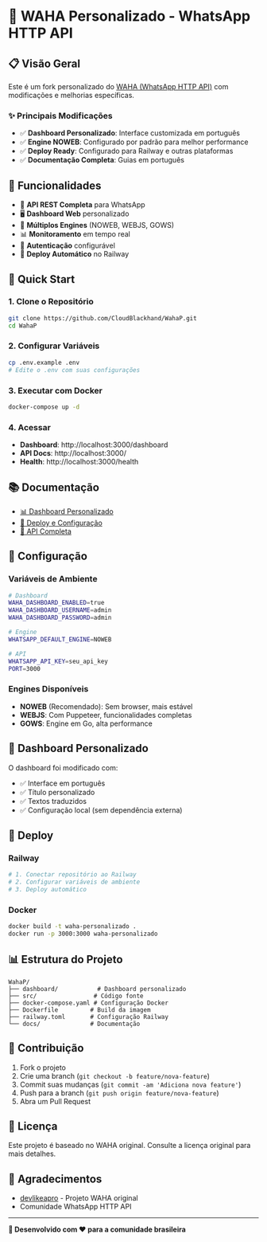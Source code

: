 # 🚀 WAHA Personalizado - WhatsApp HTTP API

## 📋 Visão Geral

Este é um fork personalizado do [WAHA (WhatsApp HTTP API)](https://github.com/devlikeapro/waha) com modificações e melhorias específicas.

### ✨ Principais Modificações

- ✅ **Dashboard Personalizado**: Interface customizada em português
- ✅ **Engine NOWEB**: Configurado por padrão para melhor performance
- ✅ **Deploy Ready**: Configurado para Railway e outras plataformas
- ✅ **Documentação Completa**: Guias em português

## 🎯 Funcionalidades

- 📱 **API REST Completa** para WhatsApp
- 🖥️ **Dashboard Web** personalizado
- 🔧 **Múltiplos Engines** (NOWEB, WEBJS, GOWS)
- 📊 **Monitoramento** em tempo real
- 🔐 **Autenticação** configurável
- 🚀 **Deploy Automático** no Railway

## 🚀 Quick Start

### 1. Clone o Repositório
```bash
git clone https://github.com/CloudBlackhand/WahaP.git
cd WahaP
```

### 2. Configurar Variáveis
```bash
cp .env.example .env
# Edite o .env com suas configurações
```

### 3. Executar com Docker
```bash
docker-compose up -d
```

### 4. Acessar
- **Dashboard**: http://localhost:3000/dashboard
- **API Docs**: http://localhost:3000/
- **Health**: http://localhost:3000/health

## 📚 Documentação

- [📊 Dashboard Personalizado](./DASHBOARD_PERSONALIZADO.md)
- [🚀 Deploy e Configuração](./DEPLOY_DASHBOARD.md)
- [📖 API Completa](./WAHA_NOWEB_API_DOCUMENTATION.md)

## 🔧 Configuração

### Variáveis de Ambiente

```bash
# Dashboard
WAHA_DASHBOARD_ENABLED=true
WAHA_DASHBOARD_USERNAME=admin
WAHA_DASHBOARD_PASSWORD=admin

# Engine
WHATSAPP_DEFAULT_ENGINE=NOWEB

# API
WHATSAPP_API_KEY=seu_api_key
PORT=3000
```

### Engines Disponíveis

- **NOWEB** (Recomendado): Sem browser, mais estável
- **WEBJS**: Com Puppeteer, funcionalidades completas
- **GOWS**: Engine em Go, alta performance

## 🎨 Dashboard Personalizado

O dashboard foi modificado com:
- ✅ Interface em português
- ✅ Título personalizado
- ✅ Textos traduzidos
- ✅ Configuração local (sem dependência externa)

## 🚀 Deploy

### Railway
```bash
# 1. Conectar repositório ao Railway
# 2. Configurar variáveis de ambiente
# 3. Deploy automático
```

### Docker
```bash
docker build -t waha-personalizado .
docker run -p 3000:3000 waha-personalizado
```

## 📊 Estrutura do Projeto

```
WahaP/
├── dashboard/           # Dashboard personalizado
├── src/                # Código fonte
├── docker-compose.yaml # Configuração Docker
├── Dockerfile         # Build da imagem
├── railway.toml       # Configuração Railway
└── docs/              # Documentação
```

## 🤝 Contribuição

1. Fork o projeto
2. Crie uma branch (`git checkout -b feature/nova-feature`)
3. Commit suas mudanças (`git commit -am 'Adiciona nova feature'`)
4. Push para a branch (`git push origin feature/nova-feature`)
5. Abra um Pull Request

## 📄 Licença

Este projeto é baseado no WAHA original. Consulte a licença original para mais detalhes.

## 🙏 Agradecimentos

- [devlikeapro](https://github.com/devlikeapro) - Projeto WAHA original
- Comunidade WhatsApp HTTP API

---

**🎉 Desenvolvido com ❤️ para a comunidade brasileira**
